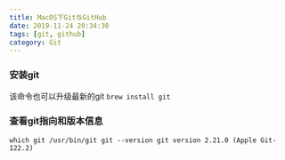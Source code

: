 ```yaml
---
title: MacOS下Git与GitHub
date: 2019-11-24 20:34:30
tags: [git, github]
category: Git
---
```

<!-- more -->
### 安装git
该命令也可以升级最新的git
`brew install git`
### 查看git指向和版本信息
`which git
/usr/bin/git
git --version
git version 2.21.0 (Apple Git-122.2)
`